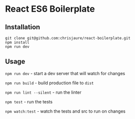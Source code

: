 React ES6 Boilerplate
=====================

Installation
------------
```
git clone git@github.com:chrisjaure/react-boilerplate.git
npm install
npm run dev
```

Usage
-----

`npm run dev` - start a dev server that will watch for changes

`npm run build` - build production file to `dist`

`npm run lint --silent` - run the linter

`npm test` - run the tests

`npm watch:test` - watch the tests and src to run on changes
